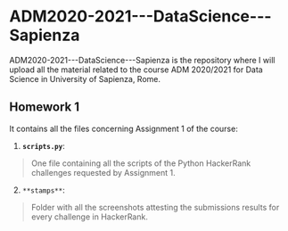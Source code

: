 # ADM2020-2021---DataScience---Sapienza

ADM2020-2021---DataScience---Sapienza is the repository where I will upload 
all the material related to the course ADM 2020/2021 for Data Science in University of Sapienza, Rome.

## Homework 1

It contains all the files concerning Assignment 1 of the course:
1.  **```scripts.py```**:
> One file containing all the scripts of the Python HackerRank challenges requested by Assignment 1.
2.  ```**stamps**```:
> Folder with all the screenshots attesting the submissions results for every challenge in HackerRank.




